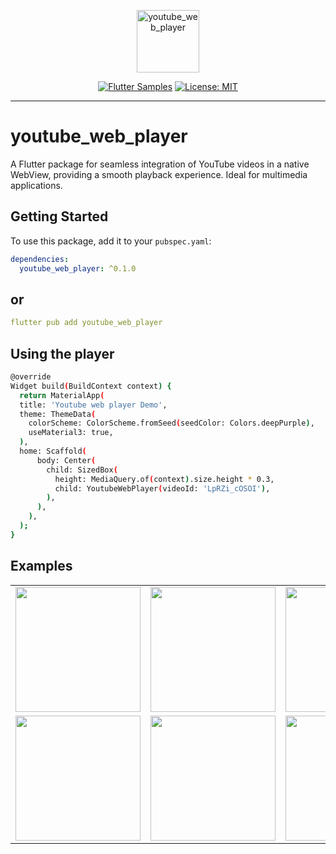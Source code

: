 <p align="center">
    <img src="https://i.ibb.co/rdQfwSg/icon-512.png" height="100" alt="youtube_web_player" />
</p>

<p align="center">
<a href="http://fluttersamples.com"><img src="https://img.shields.io/badge/flutter-samples-teal.svg?longCache=true" alt="Flutter Samples"></a>
<a href="https://opensource.org/licenses/MIT"><img src="https://img.shields.io/badge/license-MIT-purple.svg" alt="License: MIT"></a>
</p>

---

# youtube_web_player

A Flutter package for seamless integration of YouTube videos in a native WebView, providing a smooth playback experience. Ideal for multimedia applications.

## Getting Started

To use this package, add it to your `pubspec.yaml`:

```yaml
dependencies:
  youtube_web_player: ^0.1.0
```
## or
```yaml
flutter pub add youtube_web_player
```

## Using the player

```bash
@override
Widget build(BuildContext context) {
  return MaterialApp(
  title: 'Youtube web player Demo',
  theme: ThemeData(
    colorScheme: ColorScheme.fromSeed(seedColor: Colors.deepPurple),
    useMaterial3: true,
  ),
  home: Scaffold(
      body: Center(
        child: SizedBox(
          height: MediaQuery.of(context).size.height * 0.3,
          child: YoutubeWebPlayer(videoId: 'LpRZi_cOSOI'),
        ),
      ),
    ),
  );
}
```
## Examples

<div style="text-align: center">
    <table>
        <tr>
            <td style="text-align: center">
                <a href="https://bloclibrary.dev/tutorials/flutter-counter">
                    <img src="https://i.ibb.co/VtXzYp0/image-18-12-24-12-51.png" width="200"/>
                </a>
            </td>            
            <td style="text-align: center">
                <a href="https://bloclibrary.dev/tutorials/flutter-infinite-list">
                    <img src="https://i.ibb.co/VtXzYp0/image-18-12-24-12-51.png" width="200"/>
                </a>
            </td>
            <td style="text-align: center">
                <a href="https://bloclibrary.dev/tutorials/flutter-login">
                    <img src="https://i.ibb.co/VtXzYp0/image-18-12-24-12-51.png" width="200" />
                </a>
            </td>
        </tr>
        <tr>
            <td style="text-align: center">
                <a href="https://bloclibrary.dev/tutorials/github-search">
                    <img src="https://i.ibb.co/VtXzYp0/image-18-12-24-12-51.png" width="200"/>
                </a>
            </td>
            <td style="text-align: center">
                <a href="https://bloclibrary.dev/tutorials/flutter-weather">
                    <img src="https://i.ibb.co/VtXzYp0/image-18-12-24-12-51.png" width="200"/>
                </a>
            </td>
            <td style="text-align: center">
                <a href="https://bloclibrary.dev/tutorials/flutter-todos">
                    <img src="https://i.ibb.co/VtXzYp0/image-18-12-24-12-51.png" width="200"/>
                </a>
            </td>
        </tr>
    </table>
</div>

